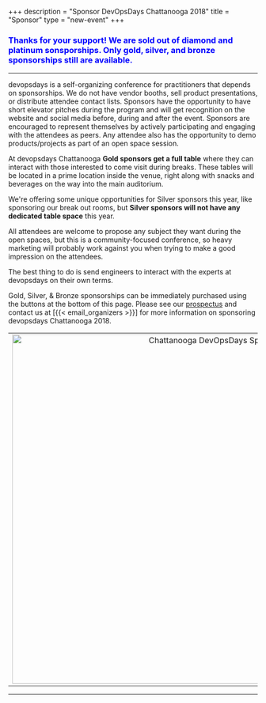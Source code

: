 +++
description = "Sponsor DevOpsDays Chattanooga 2018"
title = "Sponsor"
type = "new-event"
+++
<h3 style="color:blue;">Thanks for your support! We are sold out of diamond and platinum sonsporships. Only gold, silver, and bronze sponsorships still are available.</h3>

<hr>
devopsdays is a self-organizing conference for practitioners that depends on sponsorships. We do not have vendor booths, sell product presentations, or distribute attendee contact lists. Sponsors have the opportunity to have short elevator pitches during the program and will get recognition on the website and social media before, during and after the event. Sponsors are encouraged to represent themselves by actively participating and engaging with the attendees as peers. Any attendee also has the opportunity to demo products/projects as part of an open space session.
<p>
At devopsdays Chattanooga <strong>Gold sponsors get a full table</strong> where they can interact with those interested to come visit during breaks. These tables will be located in a prime location inside the venue, right along with snacks and beverages on the way into the main auditorium.
<p>
We're offering some unique opportunities for Silver sponsors this year, like sponsoring our break out rooms, but <strong>Silver sponsors will not have any dedicated table space</strong> this year.
<p>
All attendees are welcome to propose any subject they want during the open spaces, but this is a community-focused conference, so heavy marketing will probably work against you when trying to make a good impression on the attendees.
<p>
The best thing to do is send engineers to interact with the experts at devopsdays on their own terms.
<p>

<p>Gold, Silver, &amp; Bronze sponsorships can be immediately purchased using the buttons at the bottom of this page. Please see our <a href="/events/2018-chattanooga/devopsdays-chattanooga-2018-prospectus.pdf">prospectus</a> and contact us at [{{< email_organizers >}}] for more information on sponsoring devopsdays Chattanooga 2018.

<p>

<table style="text-align:center">
  <tr>
    <td colspan="3">
      <img alt="Chattanooga DevOpsDays Sponsorship Tiers" src="/events/2018-chattanooga/chattanooga-2018-sponsor-table.png" width="876" height="707" />
    </td>
  </tr>
</table>

<hr/>